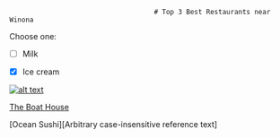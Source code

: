                                         # Top 3 Best Restaurants near Winona



Choose one:

- [ ] Milk
- [x] Ice cream



[![alt text](https://timgsa.baidu.com/timg?image&quality=80&size=b9999_10000&sec=1568158369&di=9bacc58ecdf216010772e4ac4b693077&imgtype=jpg&er=1&src=http%3A%2F%2Fmedia-cdn.tripadvisor.com%2Fmedia%2Fphoto-s%2F05%2Fbc%2Fbd%2Fe2%2Fkfc.jpg)](https://wxpan18.github.io/Weiyu-Pan-Web-homework/)

[The Boat House](https://www.google.com "Google's Homepage")

[Ocean Sushi][Arbitrary case-insensitive reference text]

